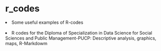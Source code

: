 # r_codes
<li>Some useful examples of R-codes </li> <br> 
<li>R codes for the Diploma of Specialization in Data Science for Social Sciences and Public Management-PUCP: Descriptive analysis, graphics, maps, R-Markdowm</li>
